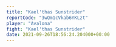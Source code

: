 ```yaml
---
title: "Kael'thas Sunstrider"
reportCode: "3wQm1cVkab6YKLzt"
player: "Avalona"
fight: "Kael'thas Sunstrider"
date: 2021-09-26T18:56:24.204000+00:00
---
```

